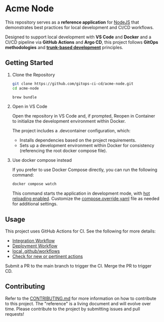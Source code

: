 # Acme Node

This repository serves as a **reference application** for [NodeJS](https://nodejs.org) that demonstrates best practices for local development and CI/CD workflows.

Designed to support local development with **VS Code** and **Docker** and a CI/CD pipeline via **GitHub Actions** and **Argo CD**, this project follows **GitOps methodologies** and **[trunk-based development](https://trunkbaseddevelopment.com/)** principles.

## Getting Started

1. Clone the Repository

    ```sh
    git clone https://github.com/gitops-ci-cd/acme-node.git
    cd acme-node

    brew bundle
    ```

1. Open in VS Code

    Open the repository in VS Code and, if prompted, Reopen in Container to initialize the development environment within Docker.

    The project includes a .devcontainer configuration, which:

    - Installs dependencies based on the project requirements.
    - Sets up a development environment within Docker for consistency (referencing the root docker compose file).

1. Use docker compose instead

    If you prefer to use Docker Compose directly, you can run the following command:

    ```sh
    docker compose watch
    ```

    This command starts the application in development mode, with [hot reloading enabled](https://docs.docker.com/compose/how-tos/file-watch/). Customize the [compose.override.yaml](https://docs.docker.com/compose/how-tos/multiple-compose-files/merge/) file as needed for additional settings.

## Usage

This project uses GitHub Actions for CI. See the following for more details:

- [Integration Workflow](https://github.com/gitops-ci-cd#integration-workflow)
- [Deployment Workflow](https://github.com/gitops-ci-cd#deployment-workflow)
- [local .github/workflows](./.github/workflows)
- [Check for new or pertinent actions](https://github.com/gitops-ci-cd/.github/actions/new)

Submit a PR to the main branch to trigger the CI. Merge the PR to trigger CD.

## Contributing

Refer to the [CONTRIBUTING.md](https://github.com/gitops-ci-cd/.github/blob/main/docs/CONTRIBUTING.md) for more information on how to contribute to this project. The "reference" is a living document and will evolve over time. Please contribute to the project by submitting issues and pull requests!
